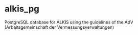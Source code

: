# alkis_pg
PostgreSQL database for ALKIS using the guidelines of the AdV (Arbeitsgemeinschaft der Vermessungsverwaltungen)
